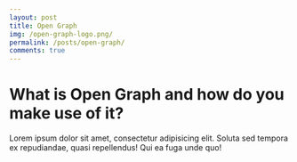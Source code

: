 ```yaml
---
layout: post
title: Open Graph
img: /open-graph-logo.png/
permalink: /posts/open-graph/
comments: true
---
```


# What is Open Graph and how do you make use of it?

Lorem ipsum dolor sit amet, consectetur adipisicing elit. Soluta sed tempora ex repudiandae, quasi repellendus! Qui ea fuga unde quo!
